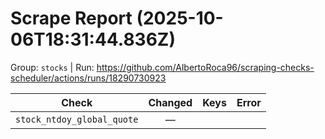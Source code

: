 # Scrape Report (2025-10-06T18:31:44.836Z)

Group: `stocks`  |  Run: https://github.com/AlbertoRoca96/scraping-checks-scheduler/actions/runs/18290730923

| Check | Changed | Keys | Error |
|---|:---:|:--|:--|
| `stock_ntdoy_global_quote` | — |  |  |

